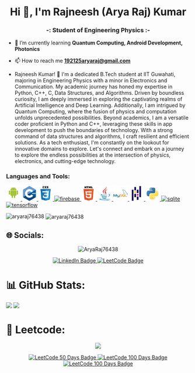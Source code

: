 <h1 align="center">Hi 👋, I'm Rajneesh (Arya Raj) Kumar</h1>
<h3 align="center"> -: Student of Engineering Physics :- </h3>

- 🌱 I’m currently learning **Quantum Computing, Android Development, Photonics**

- 📫 How to reach me **192125aryaraj@gmail.com**
- Rajneesh Kumar! 👋 I'm a dedicated B.Tech student at IIT Guwahati, majoring in Engineering Physics with a minor in Electronics and Communication. My academic journey has honed my expertise in Python, C++, C, Data Structures, and Algorithms.
Driven by boundless curiosity, I am deeply immersed in exploring the captivating realms of Artificial Intelligence and Deep Learning. Additionally, I am intrigued by Quantum Computing, where the fusion of physics and computation unfolds unprecedented possibilities.
Beyond academics, I am a versatile coder proficient in Python and C++, leveraging these skills in app development to push the boundaries of technology. With a strong command of data structures and algorithms, I craft resilient and efficient solutions.
As a tech enthusiast, I'm constantly on the lookout for innovative domains to explore. Let's connect and embark on a journey to explore the endless possibilities at the intersection of physics, electronics, and cutting-edge technology.



<h3 align="left">Languages and Tools:</h3>
<p align="left"> <a href="https://developer.android.com" target="_blank" rel="noreferrer"> <img src="https://raw.githubusercontent.com/devicons/devicon/master/icons/android/android-original-wordmark.svg" alt="android" width="40" height="40"/> </a> <a href="https://www.w3schools.com/cpp/" target="_blank" rel="noreferrer"> <img src="https://raw.githubusercontent.com/devicons/devicon/master/icons/cplusplus/cplusplus-original.svg" alt="cplusplus" width="40" height="40"/> </a> <a href="https://www.w3schools.com/css/" target="_blank" rel="noreferrer"> <img src="https://raw.githubusercontent.com/devicons/devicon/master/icons/css3/css3-original-wordmark.svg" alt="css3" width="40" height="40"/> </a> <a href="https://firebase.google.com/" target="_blank" rel="noreferrer"> <img src="https://www.vectorlogo.zone/logos/firebase/firebase-icon.svg" alt="firebase" width="40" height="40"/> </a> <a href="https://www.w3.org/html/" target="_blank" rel="noreferrer"> <img src="https://raw.githubusercontent.com/devicons/devicon/master/icons/html5/html5-original-wordmark.svg" alt="html5" width="40" height="40"/> </a> <a href="https://www.java.com" target="_blank" rel="noreferrer"> <img src="https://raw.githubusercontent.com/devicons/devicon/master/icons/java/java-original.svg" alt="java" width="40" height="40"/> </a> <a href="https://www.mysql.com/" target="_blank" rel="noreferrer"> <img src="https://raw.githubusercontent.com/devicons/devicon/master/icons/mysql/mysql-original-wordmark.svg" alt="mysql" width="40" height="40"/> </a> <a href="https://pandas.pydata.org/" target="_blank" rel="noreferrer"> <img src="https://raw.githubusercontent.com/devicons/devicon/2ae2a900d2f041da66e950e4d48052658d850630/icons/pandas/pandas-original.svg" alt="pandas" width="40" height="40"/> </a> <a href="https://www.python.org" target="_blank" rel="noreferrer"> <img src="https://raw.githubusercontent.com/devicons/devicon/master/icons/python/python-original.svg" alt="python" width="40" height="40"/> </a> <a href="https://www.sqlite.org/" target="_blank" rel="noreferrer"> <img src="https://www.vectorlogo.zone/logos/sqlite/sqlite-icon.svg" alt="sqlite" width="40" height="40"/> </a> <a href="https://www.tensorflow.org" target="_blank" rel="noreferrer"> <img src="https://www.vectorlogo.zone/logos/tensorflow/tensorflow-icon.svg" alt="tensorflow" width="40" height="40"/> </a> </p>

<p><img align="left" src="https://github-readme-stats.vercel.app/api/top-langs?username=aryaraj76438&show_icons=true&locale=en&layout=compact" alt="aryaraj76438" /></p>

<p>&nbsp;<img align="center" src="https://github-readme-stats.vercel.app/api?username=aryaraj76438&show_icons=true&locale=en" alt="aryaraj76438" /></p>

## 🌐 Socials:
<p align="center"> <img src="https://komarev.com/ghpvc/?username=AryaRaj76438&label=Profile%20views&color=0e75b6&style=flat" alt="AryaRaj76438" /> </p>
<div align="center">
  <a href="https://www.linkedin.com/in/aryaraj76438/">
    <img src="https://img.shields.io/badge/LinkedIn-%230077B5.svg?logo=linkedin&logoColor=white" alt="LinkedIn Badge"/>
  </a>
  <a href="https://leetcode.com/arya_raj_leetcode/">
    <img src="https://img.shields.io/badge/LeetCode-%23FFA116.svg?logo=leetcode&logoColor=white" alt="LeetCode Badge"/>
  </a>
</div>

# 📊 GitHub Stats:

![](https://github-readme-streak-stats.herokuapp.com/?user=AryaRaj76438&theme=dark&hide_border=true)
![](https://github-readme-stats.vercel.app/api/top-langs/?username=AryaRaj76438&theme=dark&hide_border=true&include_all_commits=false&count_private=false&layout=compact)

# 🦾 Leetcode:
<p align="center">
  <img  align=top flex-grow=1 src="https://leetcard.jacoblin.cool/arya_raj_leetcode?theme=dark&font=Rubik&ext=heatmap" />  
</p>
<p align="center">
  <a href="https://leetcode.com/u/arya_raj_leetcode/" rel="nofollow">
    <img src="https://assets.leetcode.com/static_assets/marketing/2024-50.gif" height="100" alt="LeetCode 50 Days Badge">
  </a>
  <a href="https://leetcode.com/u/arya_raj_leetcode/" rel="nofollow">
    <img src="https://assets.leetcode.com/static_assets/marketing/2024-100.gif" height="100" alt="LeetCode 100 Days Badge">
  </a>
  <a href="https://leetcode.com/u/arya_raj_leetcode/" rel="nofollow">
    <img src="https://assets.leetcode.com/static_assets/marketing/2024-200.gif" height="100" alt="LeetCode 100 Days Badge">
  </a>
</p>
